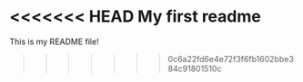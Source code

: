 <<<<<<< HEAD
My first readme
=======
This is my README file!
>>>>>>> 0c6a22fd6e4e72f3f6fb1602bbe384c91801510c

